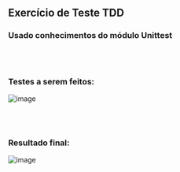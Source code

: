 ## Exercício de Teste TDD
### Usado conhecimentos do módulo Unittest
 
 

<br>
<br>

### Testes a serem feitos:

![image](https://user-images.githubusercontent.com/103287884/200942247-21c8c6c7-be6e-4b93-b3fe-c10ed51d5f05.png)



<br>
<br>


### Resultado final:

![image](https://user-images.githubusercontent.com/103287884/200942011-7ef297a3-f5bb-4619-b19f-0f649f35209f.png)
